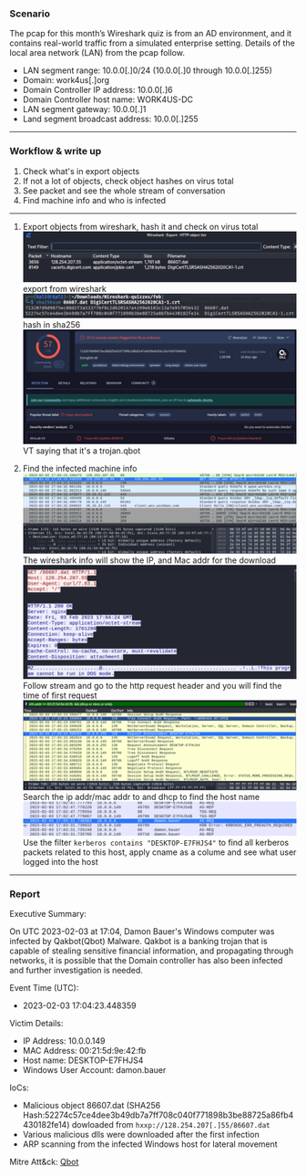 ### Scenario

The pcap for this month’s Wireshark quiz is from an AD environment, 
and it contains real-world traffic from a simulated enterprise setting. 
Details of the local area network (LAN) from the pcap follow.

- LAN segment range: 10.0.0[.]0/24 (10.0.0[.]0 through 10.0.0[.]255)
- Domain: work4us[.]org
- Domain Controller IP address: 10.0.0[.]6
- Domain Controller host name: WORK4US-DC
- LAN segment gateway: 10.0.0[.]1
- Land segment broadcast address: 10.0.0[.]255

---
### Workflow & write up

1. Check what's in export objects
2. If not a lot of objects, check object hashes on virus total
3. See packet and see the whole stream of conversation
4. Find machine info and who is infected

---
1. Export objects from wireshark, hash it and check on virus total
![ObjectDownload](images/download.jpg)
export from wireshark
![hash](images/hashing.jpg)
hash in sha256
![VT](images/vt.jpg)
VT saying that it's a trojan.qbot

2. Find the infected machine info
![overview](images/overview.jpg)
The wireshark info will show the IP, and Mac addr for the download
![followStream](images/convo.jpg)
Follow stream and go to the http request header and you will find the time of first request
![host](images/hostname.jpg)
Search the ip addr/mac addr to and dhcp to find the host name
![findU](images/finduser.jpg)
Use the filter `kerberos contains "DESKTOP-E7FHJS4"` to find all kerberos packets related to this host, apply cname as a colume
and see what user logged into the host

---
### Report
Executive Summary:

On UTC 2023-02-03 at 17:04, Damon Bauer's Windows computer was infected by Qakbot(Qbot) Malware. Qakbot is a banking trojan that
is capable of stealing sensitive financial information, and propagating through networks, it is possible that the Domain 
controller has also been infected and further investigation is needed.

Event Time (UTC):
 - 2023-02-03 17:04:23.448359

Victim Details:
 - IP Address: 10.0.0.149
 - MAC Address: 00:21:5d:9e:42:fb
 - Host name: DESKTOP-E7FHJS4
 - Windows User Account: damon.bauer

IoCs:
 - Malicious object 86607.dat (SHA256 Hash:52274c57ce4dee3b49db7a7ff708c040f771898b3be88725a86fb4430182fe14) dowloaded from `hxxp://128.254.207[.]55/86607.dat`
 - Various malicious dlls were downloaded after the first infection
 - ARP scanning from the infected Windows host for lateral movement

Mitre Att&ck: [Qbot]([https://mitre-attack.github.io/attack-navigator//#layerURL=https%3A%2F%2Fattack.mitre.org%2Fsoftware%2FS0650%2FS0650-enterprise-layer.json](https://attack.mitre.org/software/S0650/))
